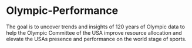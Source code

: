 # Olympic-Performance
The goal is to uncover trends and insights of 120 years of Olympic data to help the Olympic Committee of the USA improve resource allocation and elevate the USAs presence and performance on the world stage of sports.
